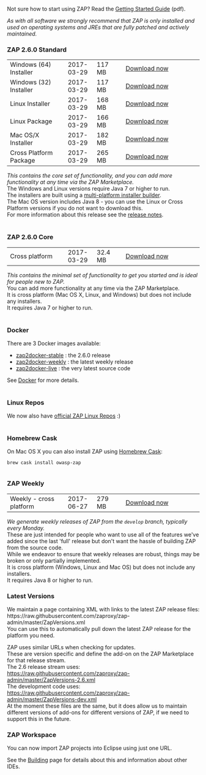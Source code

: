Not sure how to start using ZAP? Read the [Getting Started Guide](https://github.com/zaproxy/zaproxy/releases/download/2.6.0/ZAPGettingStartedGuide-2.6.pdf) (pdf).

_As with all software we strongly recommend that ZAP is only installed and used on operating systems and JREs that are fully patched and actively maintained._

### ZAP 2.6.0 Standard

<table width='80%'>
<tr>
<td width='30%'>Windows (64) Installer</td><td width='15%'>2017-03-29</td><td width='15%'>117 MB</td><td><a href='https://github.com/zaproxy/zaproxy/releases/download/2.6.0/ZAP_2_6_0_windows.exe'>Download now</a></td>
</tr>
<tr>
<td width='30%'>Windows (32) Installer</td><td width='15%'>2017-03-29</td><td width='15%'>117 MB</td><td><a href='https://github.com/zaproxy/zaproxy/releases/download/2.6.0/ZAP_2_6_0_windows-x32.exe'>Download now</a></td>
</tr>
<tr>
<td width='30%'>Linux Installer</td><td width='15%'>2017-03-29</td><td width='15%'>168 MB</td><td><a href='https://github.com/zaproxy/zaproxy/releases/download/2.6.0/ZAP_2_6_0_unix.sh'>Download now</a></td>
</tr>
<tr>
<td width='30%'>Linux Package</td><td width='15%'>2017-03-29</td><td width='15%'>166 MB</td><td><a href='https://github.com/zaproxy/zaproxy/releases/download/2.6.0/ZAP_2.6.0_Linux.tar.gz'>Download now</a></td>
</tr>
<tr>
<td width='30%'>Mac OS/X Installer</td><td width='15%'>2017-03-29</td><td width='15%'>182 MB</td><td><a href='https://github.com/zaproxy/zaproxy/releases/download/2.6.0/ZAP_2_6_0_macos.dmg'>Download now</a></td>
</tr>
<tr>
<td width='30%'>Cross Platform Package</td><td width='15%'>2017-03-29</td><td width='15%'>265 MB</td><td><a href='https://github.com/zaproxy/zaproxy/releases/download/2.6.0/ZAP_2.6.0_Crossplatform.zip'>Download now</a></td>
</tr>

</table>

_This contains the core set of functionality, and you can add more functionality at any time via the ZAP Marketplace._<br>
The Windows and Linux versions require Java 7 or higher to run.<br>
The installers are built using a <a href='https://www.ej-technologies.com/products/install4j/overview.html'>multi-platform installer builder</a>.<br>
The Mac OS version includes Java 8 - you can use the Linux or Cross Platform versions if you do not want to download this.<br>
For more information about this release see the <a href='https://github.com/zaproxy/zap-core-help/wiki/HelpReleases2_6_0'>release notes</a>.<br>
<br>
<h3>ZAP 2.6.0 Core</h3>

<table width='80%'>
<tr>
<td width='30%'>Cross platform</td><td width='15%'>2017-03-29</td><td width='15%'>32.4 MB</td><td><a href='https://github.com/zaproxy/zaproxy/releases/download/2.6.0/ZAP_2.6.0_Core.tar.gz'>Download now</a></td>
</tr>
</table>

<i>This contains the minimal set of functionality to get you started and is ideal for people new to ZAP.</i><br>
You can add more functionality at any time via the ZAP Marketplace.<br>
It is cross platform (Mac OS X, Linux, and Windows) but does not include any installers.<br>
It requires Java 7 or higher to run.<br>
<br>
<h3>Docker</h3>

There are 3 Docker images available:<br>
<ul><li><a href='https://registry.hub.docker.com/u/owasp/zap2docker-stable/'>zap2docker-stable</a> : the 2.6.0 release<br>
</li><li><a href='https://registry.hub.docker.com/u/owasp/zap2docker-weekly/'>zap2docker-weekly</a> : the latest weekly release</li>
</li><li><a href='https://registry.hub.docker.com/u/owasp/zap2docker-live/'>zap2docker-live</a> : the very latest source code</li></ul>

See <a href='Docker'>Docker</a> for more details.<br>
<br>
<h3>Linux Repos</h3>
We now also have <a href='https://software.opensuse.org/download.html?project=home%3Acabelo&package=owasp-zap'>official ZAP Linux Repos</a> :)<br>
<br>
<h3>Homebrew Cask</h3>
On Mac OS X you can also install ZAP using <a href='http://caskroom.io/'>Homebrew Cask</a>:<br>
<pre><code>brew cask install owasp-zap<br>
</code></pre>

<h3>ZAP Weekly</h3>

<table width='80%'>
<tr>
<td width='30%'>Weekly - cross platform</td><td width='15%'>2017-06-27</td><td width='15%'>279 MB</td><td><a href='https://github.com/zaproxy/zaproxy/releases/download/w2017-06-27/ZAP_WEEKLY_D-2017-06-27.zip'>Download now</a></td>
</tr>
</table>

<i>We generate weekly releases of ZAP from the `develop` branch, typically every Monday.</i><br>
These are just intended for people who want to use all of the features we've added since the last 'full' release but don't want the hassle of building ZAP from the source code.<br>
While we endeavor to ensure that weekly releases are robust, things may be broken or only partially implemented.<br>
It is cross platform (Windows, Linux and Mac OS) but does not include any installers.<br>
It requires Java 8 or higher to run.<br>

<h3>Latest Versions</h3>
We maintain a page containing XML with links to the latest ZAP release files: https://raw.githubusercontent.com/zaproxy/zap-admin/master/ZapVersions.xml<br>
You can use this to automatically pull down the latest ZAP release for the platform you need.

ZAP uses similar URLs when checking for updates.<br>
These are version specific and define the add-on on the ZAP Marketplace for that release stream.<br>
The 2.6 release stream uses: https://raw.githubusercontent.com/zaproxy/zap-admin/master/ZapVersions-2.6.xml<br>
The development code uses: https://raw.githubusercontent.com/zaproxy/zap-admin/master/ZapVersions-dev.xml<br>
At the moment these files are the same, but it does allow us to maintain different versions of add-ons for different versions of ZAP, if we need to support this in the future.

<h3>ZAP Workspace</h3>
You can now import ZAP projects into Eclipse using just one URL.

See the [Building](Building) page for details about this and information about other IDEs.